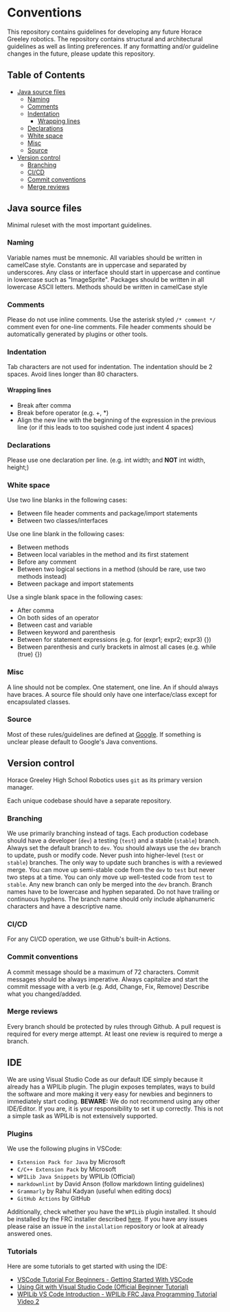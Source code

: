 # Conventions

This repository contains guidelines for developing any future Horace Greeley robotics. The repository contains structural and architectural guidelines as well as linting preferences. If any formatting and/or guideline changes in the future, please update this repository.

<!-- START doctoc generated TOC please keep comment here to allow auto update -->
<!-- DON'T EDIT THIS SECTION, INSTEAD RE-RUN doctoc TO UPDATE -->
## Table of Contents

- [Java source files](#java-source-files)
  - [Naming](#naming)
  - [Comments](#comments)
  - [Indentation](#indentation)
    - [Wrapping lines](#wrapping-lines)
  - [Declarations](#declarations)
  - [White space](#white-space)
  - [Misc](#misc)
  - [Source](#source)
- [Version control](#version-control)
  - [Branching](#branching)
  - [CI/CD](#cicd)
  - [Commit conventions](#commit-conventions)
  - [Merge reviews](#merge-reviews)

<!-- END doctoc generated TOC please keep comment here to allow auto update -->

## Java source files

Minimal ruleset with the most important guidelines.

### Naming

Variable names must be mnemonic. All variables should be written in camelCase style. Constants are in uppercase and separated by underscores. Any class or interface should start in uppercase and continue in lowercase such as "ImageSprite". Packages should be written in all lowercase ASCII letters. Methods should be written in camelCase style

### Comments

Please do not use inline comments. Use the asterisk styled ``/* comment */`` comment even for one-line comments. File header comments should be automatically generated by plugins or other tools.

### Indentation

Tab characters are not used for indentation. The indentation should be 2 spaces.
Avoid lines longer than 80 characters.

#### Wrapping lines

- Break after comma
- Break before operator (e.g. +, *)
- Align the new line with the beginning of the expression in the previous line (or if this leads to too squished code just indent 4 spaces)

### Declarations

Please use one declaration per line. (e.g. int width; and **NOT** int width, height;)

### White space

Use two line blanks in the following cases:

- Between file header comments and package/import statements
- Between two classes/interfaces

Use one line blank in the following cases:

- Between methods
- Between local variables in the method and its first statement
- Before any comment
- Between two logical sections in a method (should be rare, use two methods instead)
- Between package and import statements

Use a single blank space in the following cases:

- After comma
- On both sides of an operator
- Between cast and variable
- Between keyword and parenthesis
- Between for statement expressions (e.g. for (expr1; expr2; expr3) {})
- Between parenthesis and curly brackets in almost all cases (e.g. while (true) {})

### Misc

A line should not be complex. One statement, one line. An if should always have braces. A source file should only have one interface/class except for encapsulated classes.

### Source

Most of these rules/guidelines are defined at [Google](https://google.github.io/styleguide/javaguide.html). If something is unclear please default to Google's Java conventions.

## Version control

Horace Greeley High School Robotics uses ``git`` as its primary version manager.

Each unique codebase should have a separate repository.

### Branching

We use primarily branching instead of tags.
Each production codebase should have a developer (``dev``) a testing (``test``) and a stable (``stable``) branch.
Always set the default branch to ``dev``.
You should always use the ``dev`` branch to update, push or modify code. Never push into higher-level (``test`` or ``stable``) branches. The only way to update such branches is with a reviewed merge.
You can move up semi-stable code from the ``dev`` to ``test`` but never two steps at a time. You can only move up well-tested code from ``test`` to ``stable``.
Any new branch can only be merged into the ``dev`` branch.
Branch names have to be lowercase and hyphen separated. Do not have trailing or continuous hyphens. The branch name should only include alphanumeric characters and have a descriptive name.

### CI/CD

For any CI/CD operation, we use Github's built-in Actions.

### Commit conventions

A commit message should be a maximum of 72 characters.
Commit messages should be always imperative.
Always capitalize and start the commit message with a verb (e.g. Add, Change, Fix, Remove)
Describe what you changed/added.

### Merge reviews

Every branch should be protected by rules through Github.
A pull request is required for every merge attempt.
At least one review is required to merge a branch.

## IDE

We are using Visual Studio Code as our default IDE simply because it already has a WPILib plugin. The plugin exposes templates, ways to build the software and more making it very easy for newbies and beginners to immediately start coding. **BEWARE:** We do not recommend using any other IDE/Editor. If you are, it is your responsibility to set it up correctly. This is not a simple task as WPILib is not extensively supported.

### Plugins

We use the following plugins in VSCode:

- ``Extension Pack for Java`` by Microsoft
- ``C/C++ Extension Pack`` by Microsoft
- ``WPILib Java Snippets`` by WPILib (Official)
- ``markdownlint`` by David Anson (follow markdown linting guidelines)
- ``Grammarly`` by Rahul Kadyan (useful when editing docs)
- ``GitHub Actions`` by GitHub

Additionally, check whether you have the ``WPILib`` plugin installed. It should be installed by the FRC installer described [here](https://github.com/Greeley-Robotics/installation). If you have any issues please raise an issue in the ``installation`` repository or look at already answered ones.

### Tutorials

Here are some tutorials to get started with using the IDE:

- [VSCode Tutorial For Beginners - Getting Started With VSCode](https://www.youtube.com/watch?v=ORrELERGIHs)
- [Using Git with Visual Studio Code (Official Beginner Tutorial)](https://www.youtube.com/watch?v=i_23KUAEtUM)
- [WPILib VS Code Introduction - WPILib FRC Java Programming Tutorial Video 2](https://www.youtube.com/watch?v=niDZQifEYeE)
